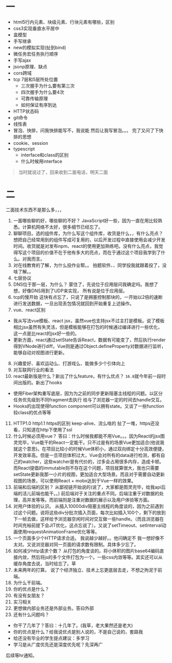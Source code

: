 # 一
+ html5行内元素、块级元素、行块元素有哪些，区别
+ css3实现垂直水平居中
+ 盒模型
+ 手写继承
+ new的模拟实现(扯到bind)
+ 微任务宏任务执行顺序
+ 手写ajax
+ jsonp原理、缺点
+ cors跨域
+ tcp 7层和5层所处位置
  + 三次握手为什么要有第三次
  + 四次握手为什么要4次
  + 可靠传输原理
  + 如何保证有序到达
+ HTTP状态码
+ git命令
+ 线性表
+ 冒泡、快排，问我快排能写不，我说能  然后让我写冒泡。。。 完了又问了下快排的思想
+ cookie、session
+ typescript
  + interface和class的区别
  + 什么时候用interface

> 当时就说过了，回来收到二面电话，明天二面

# 二
二面技术东西不是那么多，，，
1.  一面哪些聊的好，哪些聊的不好？
JavaScript好一些，因为一直在用比较熟悉。计算机网络不太好，很多细节已经忘了。
2.  聊聊项目。选的组件库，为什么写这个组件库，收货是什么，，有什么亮点？
想把自己经常用到的组件写成可复用的，以后开发过程中直接使用会减少开发时间。收货就是对发布npm、react的使用更加熟练吧。没有什么亮点，我觉得写这个项目的价值不在于他有多大的亮点，而在于通过这个项目我学到了什么。对我而言。
3.  对在线教育的了解，为什么投作业帮。。
拍题软件、、同学投我就跟着投了，没啥了解。。
4.  七层协议
5.  DNS位于那一层，为什么？
蒙住了，先说位于应用层问我确定吗。我想了想，好像DNS用到了UDP来实现， 所有说是位于应用层。
6.  tcp的慢开始
这快有点忘了，只说了是拥塞控制那块的，一开始以2倍的速断进行发送数据，一旦出现丢包情况就回到开始重复上述操作。
7.  vue、react区别
  + 我从写法vue模板、react jsx，虽然vue也支持jsx不过主打是模板。说了模板相比jsx虽然有失灵活，但是模板能够在打包的时候通过编译进行一些优化，这一点是比react的jsx好一些的。
  + 更新方面，react通过setState告诉React，数据有可能变了，然后执行render得到VNode进行diff。Vue则是通过Object.defineProperty对数据进行监听，能够自动对视图进行更新。
8.  兴趣爱好、喜欢运动么、打游戏么、能做多少个引体向上
9.  对互联网行业的看法
10. react最新版是什么？新出了什么feature，有什么优点？
`16.8`就今年前一段时间出版的。新出了hooks
  + 使用Fiber架构重写底层，因为为之前的同步更新阻塞主线程的问题。以区分任务优先级到不同fragment去执行 给与了浏览器一定的时间去handle交互。
  + Hooks的出现使得function component可以拥有state。又谈了一些function较class的优点等等
11. HTTP1.0 http1.1 https的区别
keep-alive、流么啥的 扯了一堆，https还没看，只知道在http下使用了ssl
12. 什么时候必须用vue？
答曰：什么时候我都能不用Vue。。。因为React的jsx图灵完毕，Vue能干的React一定能干。只不过是有的场景Vue更加适合(他说我就这个意思)。在项目比较小的时候Vue体积小，通过双向绑定十分高效便捷，开发效率高。但是一旦项目体积过大，Vue会对所有的data进行检测，都有自己的watcher，这些watcher是有代价的，过多会占用很多内存，造成卡顿。而React提倡的immutable则不存在这个问题，项目就算很大，我也只需要setState更新我那一小片的视图，更加适合大型场景。而且对于需要自动更新视图的场景，可以使用React + mobx达到于Vue一样的效果。
13. 前端和后端的区别？
从鄙视链开始说的(说了，大家都是图灵完毕，给我api后端的活儿前端也能干。。)  前后端对于关注的重点不同。后端注重于对数据的处理，高并发等等。而前端则是注重对数据的展示以及用户体验等方面。
14. 对用户体验的认识。
从插入10000div阻塞主线程的角度谈的，因为之前遇到过这个问题。说将这些div分批次插入页面，每次比如插入100个，剩下的放到下一帧去做，这样给予浏览器空闲时间对交互做一些handle。（而且浏览器在时间充裕前提下会JIT优化，这点忘说了）。又说了setTimeout、setInterval动画使用requestAnimationFrame优化等等。
15. 一个页面多少个HTTP请求合适。
我说越少越好。。他问确定不  我一想好像不太对。又说浏览器对同一页面的请求数有限制。具体多少忘了。
16. 如何减少http请求个数？
从打包的角度谈的。将小体积的图片base64编码直接内敛，然后将js的多个文件打包为一个。一些css内敛等等。其实还可以从缓存角度去说，当时给忘了。草
17. 未来两年的打算。
说了个经济独立、技术上忘更底层去走，不想之拘泥于前端。
18. 为什么干前端。
19. 你的优点是什么？
20. 有没有女朋友？
21. 实习相关
22. 更想做内部业务还是外部业务。答曰外部
23. 还有什么问题吗？
+ 你干了几年了？答曰：十几年了。(我草，老大果然还是老大)
+ 你的优点是什么？给我说优点是别人说的，不是自己说的，套路我
+ 给还没有毕业的学生提点建议：多学习
+ 学习是从广度优先还是深度优先呢？先深再广

后续等hr通知。
